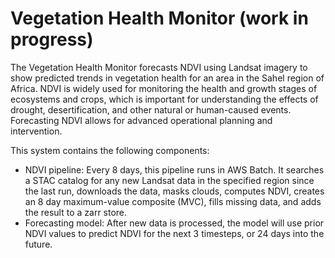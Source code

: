 # Vegetation Health Monitor (work in progress)

The Vegetation Health Monitor forecasts NDVI using Landsat imagery to show predicted trends in vegetation health for an area in the Sahel region of Africa. NDVI is widely used for monitoring the health and growth stages of ecosystems and crops, which is important for understanding the effects of drought, desertification, and other natural or human-caused events. Forecasting NDVI allows for advanced operational planning and intervention.

This system contains the following components:

- NDVI pipeline: Every 8 days, this pipeline runs in AWS Batch. It searches a STAC catalog for any new Landsat data in the specified region since the last run, downloads the data, masks clouds, computes NDVI, creates an 8 day maximum-value composite (MVC), fills missing data, and adds the result to a zarr store.
- Forecasting model: After new data is processed, the model will use prior NDVI values to predict NDVI for the next 3 timesteps, or 24 days into the future.  